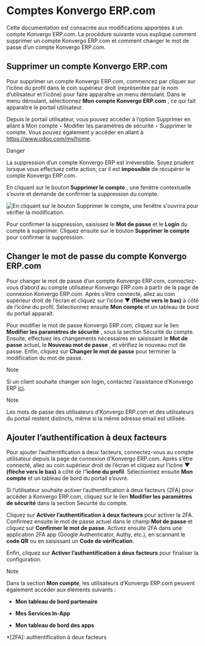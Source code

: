 # Comptes Konvergo ERP.com

Cette documentation est consacrée aux modifications apportées à un compte
Konvergo ERP.com. La procédure suivante vous explique comment supprimer un compte
Konvergo ERP.com et comment changer le mot de passe d’un compte Konvergo ERP.com.

## Supprimer un compte Konvergo ERP.com

Pour supprimer un compte Konvergo ERP.com, commencez par cliquer sur l’icône du profil
dans le coin supérieur droit (représentée par le nom d’utilisateur et l’icône)
pour faire apparaître un menu déroulant. Dans le menu déroulant, sélectionnez
**Mon compte Konvergo ERP.com** , ce qui fait apparaître le portail utilisateur.

Depuis le portail utilisateur, vous pouvez accéder à l’option Supprimer en
allant à Mon compte ‣ Modifier les paramètres de sécurité ‣ Supprimer le
compte. Vous pouvez également y accéder en allant à
<https://www.odoo.com/my/home>.

<div class="alert alert-danger">
<p class="alert-title">
Danger</p><p>La suppression d’un compte Konvergo ERP est irréversible. Soyez prudent lorsque vous effectuez cette action, car il est <b>impossible</b> de récupérer le compte Konvergo ERP.com.</p>
</div>

En cliquant sur le bouton **Supprimer le compte** , une fenêtre contextuelle
s’ouvre et demande de confirmer la suppression du compte.

![En cliquant sur le bouton Supprimer le compte, une fenêtre s'ouvrira pour
vérifier la modification.](../_images/delete-account.png)

Pour confirmer la suppression, saisissez le **Mot de passe** et le **Login**
du compte à supprimer. Cliquez ensuite sur le bouton **Supprimer le compte**
pour confirmer la suppression.

## Changer le mot de passe du compte Konvergo ERP.com

Pour changer le mot de passe d’un compte Konvergo ERP.com, connectez-vous d’abord au
compte utilisateur Konvergo ERP.com à partir de la page de connexion Konvergo ERP.com. Après
s’être connecté, allez au coin supérieur droit de l’écran et cliquez sur
l’icône **▼ (flèche vers le bas)** à côté de l’icône du profil. Sélectionnez
ensuite **Mon compte** et un tableau de bord du portail apparaît.

Pour modifier le mot de passe Konvergo ERP.com, cliquez sur le lien **Modifier les
paramètres de sécurité** , sous la section Sécurité du compte. Ensuite,
effectuez les changements nécessaires en saisissant le **Mot de passe**
actuel, le **Nouveau mot de passe** , et vérifiez le nouveau mot de passe.
Enfin, cliquez sur **Changer le mot de passe** pour terminer la modification
du mot de passe.

<div class="alert alert-primary">
<p class="alert-title">
Note</p><p>Si un client souhaite changer son login, contactez l’assistance d’Konvergo ERP <a href="https://www.odoo.com/help">ici</a>.</p>
</div> <div class="alert alert-primary">
<p class="alert-title">
Note</p><p>Les mots de passe des utilisateurs d’Konvergo ERP.com et des utilisateurs du portail restent distincts, même si la même adresse email est utilisée.</p>
</div>

## Ajouter l’authentification à deux facteurs

Pour ajouter l’authentification à deux facteurs, connectez-vous au compte
utilisateur depuis la page de connexion d’Konvergo ERP.com. Après s’être connecté,
allez au coin supérieur droit de l’écran et cliquez sur l’icône **▼ (flèche
vers le bas)** à côté de l”**icône du profil**. Sélectionnez ensuite **Mon
compte** et un tableau de bord du portail s’ouvre.

Si l’utilisateur souhaite activer l’authentification à deux facteurs (2FA)
pour accéder à Konvergo ERP.com, cliquez sur le lien **Modifier les paramètres de
sécurité** dans la section Sécurité du compte.

Cliquez sur **Activer l’authentification à deux facteurs** pour activer la
2FA. Confirmez ensuite le mot de passe actuel dans le champ **Mot de passe**
et cliquez sur **Confirmer le mot de passe**. Activez ensuite 2FA dans une
application 2FA app (Google Authenticator, Authy, etc.), en scannant le **code
QR** ou en saisissant un **Code de vérification**.

Enfin, cliquez sur **Activer l’authentification à deux facteurs** pour
finaliser la configuration.

<div class="alert alert-primary">
<p class="alert-title">
Note</p><p>Dans la section <b>Mon compte</b>, les utilisateurs d’Konvergo ERP.com peuvent également accéder aux éléments suivants :</p>
<ul>
<li><p><b>Mon tableau de bord partenaire</b></p></li>
<li><p><b>Mes Services In-App</b></p></li>
<li><p><b>Mon tableau de bord des apps</b></p></li>
</ul>
</div>

  *[2FA]: authentification à deux facteurs

